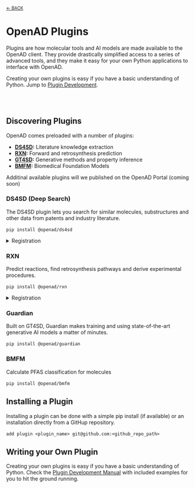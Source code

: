 <sub>[&larr; BACK](./README.md#openad)</sub>

# OpenAD Plugins

<!-- about_plugin -->
Plugins are how molecular tools and AI models are made available to the OpenAD client. They provide drastically simplified access to a series of advanced tools, and they make it easy for your own Python applications to interface with OpenAD.

Creating your own plugins is easy if you have a basic understanding of Python.<!-- /about_plugin --> Jump to [Plugin Development](README_plugins_development.md).

<br><br>

## Discovering Plugins

OpenAD comes preloaded with a number of plugins:

- **[DS4SD]((https://ds4sd.github.io/)):** Literature knowledge extraction
- **[RXN](https://rxn.app.accelerate.science/):** Forward and retrosynthesis prediction
- **[GT4SD]((https://github.com/GT4SD/gt4sd-core)):** Generative methods and property inference
- **[BMFM](https://research.ibm.com/projects/biomedical-foundation-models):** Biomedical Foundation Models

Additinal available plugins will we published on the OpenAD Portal (coming soon)

### DS4SD (Deep Search)
The DS4SD plugin lets you search for similar molecules, substructures and other data from patents and industry literature.

    pip install @openad/ds4sd

<details>
<summary>Registration</summary>
<div markdown="block">

1. First, you'll need to generate an API key on the Deep Search website.

    - Visit the Deep Search website and create an account:<br>
      [deepsearch-experience.res.ibm.com](https://deepsearch-experience.res.ibm.com)<br>
    - Once logged in, click the `Toolkit / API` icon in the top right hand corner, then open the HTTP section
    - Click the "Generate new API key" button<br>
      <br>
      <a href="https://raw.githubusercontent.com/acceleratedscience/open-ad-toolkit/main/assets/ds4sd-api-key.png" target="_blank"><img src="https://raw.githubusercontent.com/acceleratedscience/open-ad-toolkit/main/assets/ds4sd-api-key.png" /></a>

2. Once inside the OpenAD client, you'll be prompted to authenticate when activating the Deep Search (DS4SD) toolkit. When running `set context ds4sd` :

    - **Hostname:** Default: [https://sds.app.accelerate.science](https://sds.app.accelerate.science)
    - **Email:** Your email
    - **API_key:** The DS4SD API key you obtained following the instructions above.

3. You should get a message saying you successfully logged in.

    > **Note:** Your DS4SD auth config file is saved as `~/.openad/deepsearch_api.cred`. If you ever want to reset your DS4SD login information you can run `set context ds4sd reset`, or you can delete this file.<br>

</div>
</details>

### RXN
Predict reactions, find retrosynthesis pathways and derive experimental procedures.

    pip install @openad/rxn

<details>
<summary>Registration</summary>
<div markdown="block">

1. First, you'll need to generate an API key on the RXN website.

    - Sign up for an RXN account at [rxn.app.accelerate.science](https://rxn.app.accelerate.science)
    - Obtain your API key by clicking the user profile icon in the top right hand corner and select "Account", then select the "My keys" tab.<br>
      <br>
      <a href="https://raw.githubusercontent.com/acceleratedscience/open-ad-toolkit/main/assets/rxn-api-key.png" target="_blank"><img src="https://raw.githubusercontent.com/acceleratedscience/open-ad-toolkit/main/assets/rxn-api-key.png" /></a>

2. When setting the context to RXN using `set context rxn` you'll be prompted to create a new auth configuration file:

    - **Hostname:** Default: [https://rxn.app.accelerate.science](https://rxn.app.accelerate.science)<br>
    - **API_key:** The RXN API key you obtained following the instructions above.

3. You should get a message saying you successfully logged in.<br>

    > **Note:** Your RXN auth config file is saved as `~/.openad/rxn_api.cred`. If you ever want to reset your RXN login information you can run `set context rxn reset`, or you can delete this file.<br>

</div>
</details>

### Guardian
Built on GT4SD, Guardian makes training and using state-of-the-art generative AI models a matter of minutes.

    pip install @openad/guardian

### BMFM
Calculate PFAS classification for molecules

    pip install @openad/bmfm

## Installing a Plugin

Installing a plugin can be done with a simple pip install (if available) or an installation directly from a GitHup repository.

    add plugin <plugin_name> git@github.com:<github_repo_path>

## Writing your Own Plugin

Creating your own plugins is easy if you have a basic understanding of Python. Check the [Plugin Development Manual](
    .md) with included examples for you to hit the ground running.